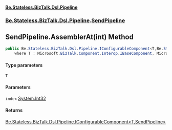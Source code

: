#### [Be.Stateless.BizTalk.Dsl.Pipeline](README.md 'README')
### [Be.Stateless.BizTalk.Dsl.Pipeline](Be.Stateless.BizTalk.Dsl.Pipeline.md 'Be.Stateless.BizTalk.Dsl.Pipeline').[SendPipeline](SendPipeline.md 'Be.Stateless.BizTalk.Dsl.Pipeline.SendPipeline')

## SendPipeline.AssemblerAt<T>(int) Method

```csharp
public Be.Stateless.BizTalk.Dsl.Pipeline.IConfigurableComponent<T,Be.Stateless.BizTalk.Dsl.Pipeline.SendPipeline> AssemblerAt<T>(int index)
    where T : Microsoft.BizTalk.Component.Interop.IBaseComponent, Microsoft.BizTalk.Component.Interop.IPersistPropertyBag;
```
#### Type parameters

<a name='Be.Stateless.BizTalk.Dsl.Pipeline.SendPipeline.AssemblerAt_T_(int).T'></a>

`T`
#### Parameters

<a name='Be.Stateless.BizTalk.Dsl.Pipeline.SendPipeline.AssemblerAt_T_(int).index'></a>

`index` [System.Int32](https://docs.microsoft.com/en-us/dotnet/api/System.Int32 'System.Int32')

#### Returns
[Be.Stateless.BizTalk.Dsl.Pipeline.IConfigurableComponent&lt;](IConfigurableComponent_T,TScope_.md 'Be.Stateless.BizTalk.Dsl.Pipeline.IConfigurableComponent<T,TScope>')[T](SendPipeline.AssemblerAt_T_(int).md#Be.Stateless.BizTalk.Dsl.Pipeline.SendPipeline.AssemblerAt_T_(int).T 'Be.Stateless.BizTalk.Dsl.Pipeline.SendPipeline.AssemblerAt<T>(int).T')[,](IConfigurableComponent_T,TScope_.md 'Be.Stateless.BizTalk.Dsl.Pipeline.IConfigurableComponent<T,TScope>')[SendPipeline](SendPipeline.md 'Be.Stateless.BizTalk.Dsl.Pipeline.SendPipeline')[&gt;](IConfigurableComponent_T,TScope_.md 'Be.Stateless.BizTalk.Dsl.Pipeline.IConfigurableComponent<T,TScope>')